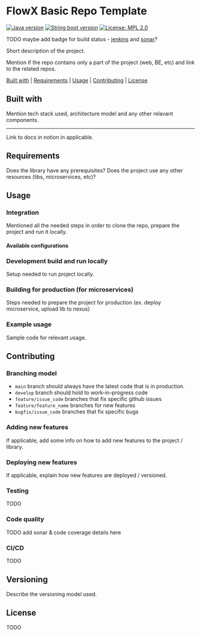 # FlowX Basic Repo Template

[![Java version](https://img.shields.io/badge/java%20version-11-yellow.svg?color=yellow&style=for-the-badge)](https://adoptopenjdk.net/index.html?variant=openjdk11&jvmVariant=hotspot)
[![String boot version](https://img.shields.io/badge/spring%20boot%20version-2.2.7-9cf.svg?color=9cf&style=for-the-badge)](https://spring.io/projects/spring-boot)
[![License: MPL 2.0](https://img.shields.io/badge/license-MPL%202.0-brightgreen.svg?style=for-the-badge)](https://opensource.org/licenses/MPL-2.0)

TODO maybe add badge for build status - [jenkins](https://shields.io/category/build) and [sonar](https://shields.io/category/coverage)?

Short description of the project.

Mention if the repo contains only a part of the project (web, BE, etc) and link to the related repos. 

[Built with](#built-with) | [Requirements](#requirements) | [Usage](#usage) | [Contributing](#contributing) | [License](#license)

## Built with

Mention tech stack used, architecture model and any other relavant components.

-----

Link to docs in notion in applicable.

## Requirements

Does the library have any prerequisites?
Does the project use any other resources (libs, microservices, etc)?

## Usage

### Integration

Mentioned all the needed steps in order to clone the repo, prepare the project and run it locally.

#### Available configurations

### Development build and run locally

Setup needed to run project locally.

### Building for production (for microservices)

Steps needed to prepare the project for production (ex. deploy microservice, upload lib to nexus)

### Example usage

Sample code for relevant usage.

## Contributing

### Branching model

- `main` branch should always have the latest code that is in production.
- `develop` branch should hold to work-in-progress code
- `feature/issue_code` branches that fix specific github issues
- `feature/feature_name` branches for new features
- `bugfix/issue_code` branches that fix specific bugs

### Adding new features

If applicable, add some info on how to add new features to the project / library.

### Deploying new features

If applicable, explain how new features are deployed / versioned.

### Testing

TODO

### Code quality

TODO add sonar & code coverage details here

### CI/CD

TODO

## Versioning

Describe the versioning model used.

## License

TODO


